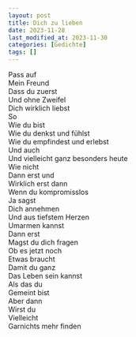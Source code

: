 ```yaml
---
layout: post
title: Dich zu lieben
date: 2023-11-28
last_modified_at: 2023-11-30
categories: [Gedichte]
tags: []
---
```


Pass auf  
Mein Freund  
Dass du zuerst  
Und ohne Zweifel  
Dich wirklich liebst  
So  
Wie du bist  
Wie du denkst und fühlst  
Wie du empfindest und erlebst  
Und auch  
Und vielleicht ganz besonders heute  
Wie nicht  
Dann erst und  
Wirklich erst dann  
Wenn du kompromisslos  
Ja sagst  
Dich annehmen  
Und aus tiefstem Herzen  
Umarmen kannst  
Dann erst  
Magst du dich fragen  
Ob es jetzt noch  
Etwas braucht  
Damit du ganz  
Das Leben sein kannst  
Als das du  
Gemeint bist  
Aber dann  
Wirst du  
Vielleicht  
Garnichts mehr finden
